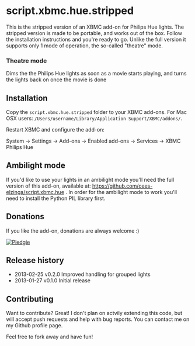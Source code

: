 script.xbmc.hue.stripped
========================

This is the stripped version of an XBMC add-on for Philips Hue lights. The stripped version is made to be portable, and works out of the box. Follow the installation instructions and you're ready to go. Unlike the full version it supports only 1 mode of operation, the so-called "theatre" mode.

### Theatre mode

Dims the the Philips Hue lights as soon as a movie starts playing, and turns the lights back on once the movie is done


Installation
------------

Copy the `script.xbmc.hue.stripped` folder to your XBMC add-ons. For Mac OSX users: `/Users/username/Library/Application Support/XBMC/addons/`.

Restart XBMC and configure the add-on:

System -> Settings -> Add-ons -> Enabled add-ons -> Services -> XBMC Philips Hue

Ambilight mode
--------------

If you'd like to use your lights in an ambilight mode you'll need the full version of this add-on, available at: https://github.com/cees-elzinga/script.xbmc.hue . In order for the ambilight mode to work you'll need to install the Python PIL library first.

Donations
---------
If you like the add-on, donations are always welcome :)

[![Pledgie](http://www.pledgie.com/campaigns/19430.png?skin_name=chrome)](http://www.pledgie.com/campaigns/19430)

Release history
---------------
  * 2013-02-25 v0.2.0 Improved handling for grouped lights
  * 2013-01-27 v0.1.0 Initial release 

Contributing
------------

Want to contribute? Great! I don't plan on actvily extending this code, but will accept push requests and help with bug reports. You can contact me on my Github profile page.

Feel free to fork away and have fun!

